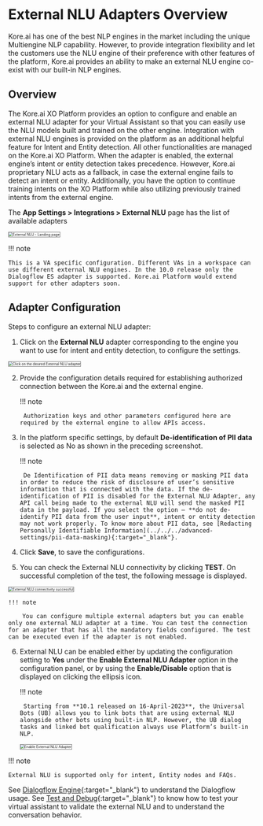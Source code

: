 # External NLU Adapters Overview

Kore.ai has one of the best NLP engines in the market including the unique Multiengine NLP capability. However, to provide integration flexibility and let the customers use the NLU engine of their preference with other features of the platform, Kore.ai provides an ability to make an external NLU engine co-exist with our built-in NLP engines.


## Overview

The Kore.ai XO Platform provides an option to configure and enable an external NLU adapter for your Virtual Assistant so that you can easily use the NLU models built and trained on the other engine. Integration with external NLU engines is provided on the platform as an additional helpful feature for Intent and Entity detection. All other functionalities are managed on the Kore.ai XO Platform. When the adapter is enabled, the external engine’s intent or entity detection takes precedence. However, Kore.ai proprietary NLU acts as a fallback, in case the external engine fails to detect an intent or entity. Additionally, you have the option to continue training intents on the XO Platform while also utilizing previously trained intents from the external engine.

The **App Settings > Integrations > External NLU** page has the list of available adapters

<img src="../images/external-nlu-img1.png" alt="External NLU - Landing page" title="External NLU - Landing page" style="border: 1px solid gray;zoom:50%;"/>


!!! note

    This is a VA specific configuration. Different VAs in a workspace can use different external NLU engines. In the 10.0 release only the Dialogflow ES adapter is supported. Kore.ai Platform would extend support for other adapters soon.


## Adapter Configuration

Steps to configure an external NLU adapter:

1. Click on the **External NLU** adapter corresponding to the engine you want to use for intent and entity detection, to configure the settings.  
<img src="../images/external-nlu-img2-dialogflow-es.png" alt="Click on the desired External NLU adapter" title="Click on the desired External NLU adapter" style="border: 1px solid gray;zoom:50%;"/>

2. Provide the configuration details required for establishing authorized connection between the Kore.ai and the external engine.  
  
    !!! note
  
        Authorization keys and other parameters configured here are required by the external engine to allow APIs access.

3. In the platform specific settings, by default **De-identification of PII data** is selected as No as shown in the preceding screenshot.  
  
    !!! note
    
        De Identification of PII data means removing or masking PII data in order to reduce the risk of disclosure of user’s sensitive information that is connected with the data. If the de-identification of PII is disabled for the External NLU Adapter, any API call being made to the external NLU will send the masked PII data in the payload. If you select the option – **do not de-identify PII data from the user input**, intent or entity detection may not work properly. To know more about PII data, see [Redacting Personally Identifiable Information](../../../advanced-settings/pii-data-masking){:target="_blank"}.

4. Click **Save**, to save the configurations.
5. You can check the External NLU connectivity by clicking **TEST**. On successful completion of the test, the following message is displayed.  
<img src="../images/external-nlu-img3-dialogflow-es-test-success.png" alt="External NLU connectivity successful" title="External NLU connectivity successful" style="border: 1px solid gray;zoom:50%;"/>  
  
    !!! note
    
        You can configure multiple external adapters but you can enable only one external NLU adapter at a time. You can test the connection for an adapter that has all the mandatory fields configured. The test can be executed even if the adapter is not enabled.

6. External NLU can be enabled either by updating the configuration setting to **Yes** under the **Enable External NLU Adapter** option in the configuration panel, or by using the **Enable/Disable** option that is displayed on clicking the ellipsis icon.  
  
    !!! note
    
        Starting from **10.1 released on 16-April-2023**, the Universal Bots (UB) allows you to link bots that are using external NLU alongside other bots using built-in NLP. However, the UB dialog tasks and linked bot qualification always use Platform’s built-in NLP.

    <img src="../images/external-nlu-img4-dialogflow-es-enable.png" alt="Enable External NLU Adapter" title="Enable External NLU Adapter" style="border: 1px solid gray;zoom:50%;"/>


!!! note

    External NLU is supported only for intent, Entity nodes and FAQs.

See [Dialogflow Engine](../dialogflow-engine/){:target="_blank"} to understand the Dialogflow usage. See [Test and Debug](../test-and-debug/){:target="_blank"} to know how to test your virtual assistant to validate the external NLU and to understand the conversation behavior.
